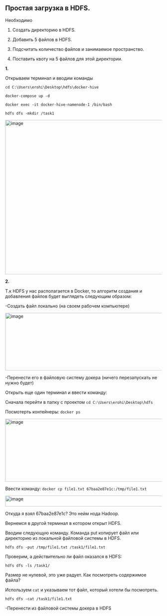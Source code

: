 ## Простая загрузка в HDFS.

Необходимо

1. Создать директорию в HDFS.

2. Добавить 5 файлов в HDFS. 

3. Подсчитать количество файлов и занимаемое пространство.

4. Поставить квоту на 5 файлов для этой директории.


**1.**

Открываем терминал и вводим команды

```
cd C:\Users\erohi\Desktop\hdfs\docker-hive

docker-compose up -d

docker exec -it docker-hive-namenode-1 /bin/bash

hdfs dfs -mkdir /task1
```

<img width="1150" height="496" alt="image" src="https://github.com/user-attachments/assets/1abd9c8a-004d-43e1-bb15-3dc8509aef8d" />

**2.**

Т.к HDFS у нас располагается в Docker, то алгоритм создания  и добавления файлов будет выглядеть следующим образом:

-Создать файл локально (на своем рабочем компьютере)

<img width="655" height="185" alt="image" src="https://github.com/user-attachments/assets/2d93ae09-45d0-42b4-8f17-c4f58d5f5b07" />

-Перенести его в файловую систему докера (ничего перезапускать не нужно будет)

Открыть еще один терминал и ввести команду:

Сначала перейти в папку с проектом `cd C:\Users\erohi\Desktop\hdfs`

Посмотерть контейнеры: `docker ps`

<img width="1730" height="202" alt="image" src="https://github.com/user-attachments/assets/1c09a8ae-4c44-4255-9770-a84a4e59c8f9" />

Ввести команду: `docker cp file1.txt 67baa2e87e1c:/tmp/file1.txt`

<img width="610" height="35" alt="image" src="https://github.com/user-attachments/assets/98349be7-8cb1-4579-b798-35c6304a3564" />

Откуда я взял 67baa2e87e1c? Это нейм нода Hadoop.

Вернемся в другой терминал в котором открыт HDFS.

Вводим следующую команду. Команда put копирует файл или директорию из локальной файловой системы в HDFS.

`hdfs dfs -put /tmp/file1.txt /task1/file1.txt`

Проверим, а действительно ли файл оказался в HDFS:

`hdfs dfs -ls /task1/`

Размер не нулевой, это уже радует. Как посмотреть содержимое файла?

Используем `cat` и указываем тот файл, который хотели бы посмотреть.

`hdfs dfs -cat /task1/file1.txt`



-Перенести из файловой системы докера в HDFS
